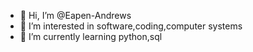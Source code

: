 - 👋 Hi, I’m @Eapen-Andrews
- 👀 I’m interested in software,coding,computer systems
- 🌱 I’m currently learning python,sql



<!---
Eapen-Andrews/Eapen-Andrews is a ✨ special ✨ repository because its `README.md` (this file) appears on your GitHub profile.
You can click the Preview link to take a look at your changes.
--->
